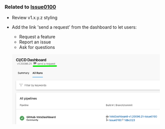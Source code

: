 
### Related to [Issue0100](https://github.com/expertasolutions/VstsDashboard/issues/100)

- Review v1.x.y.z styling
- Add the link 'send a request' from the dashboard to let users:
  - Request a feature
  - Report an issue
  - Ask for questions

  ![Issue0100](_ReleaseNotes/Issue0100/Issue0100-01.png)